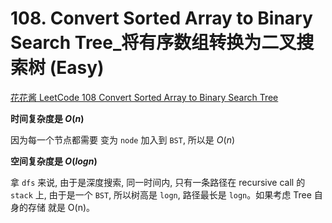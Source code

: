 # 108. Convert Sorted Array to Binary Search Tree_将有序数组转换为二叉搜索树 (Easy)



[花花酱 LeetCode 108 Convert Sorted Array to Binary Search Tree](https://youtu.be/O5BSAhg4n0M)



**时间复杂度是 $O(n)$**

因为每一个节点都需要 变为 `node` 加入到 `BST`, 所以是 $O(n)$

 **空间复杂度是 $O(logn)$**

拿 `dfs` 来说, 由于是深度搜索, 同一时间内, 只有一条路径在 recursive call 的 `stack` 上, 由于是一个 `BST`, 所以树高是 `logn`, 路径最长是 `logn`。如果考虑 Tree 自身的存储 就是 O(n)。

